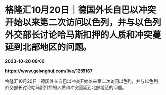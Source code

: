 # 格隆汇10月20日｜德国外长自巴以冲突开始以来第二次访问以色列，并与以色列外交部长讨论哈马斯扣押的人质和冲突蔓延到北部地区的问题。

**2023-10-20 08:00**

**https://www.gelonghui.com/live/1255167**

格隆汇10月20日｜德国外长自巴以冲突开始以来第二次访问以色列，并与以色列外交部长讨论哈马斯扣押的人质和冲突蔓延到北部地区的问题。